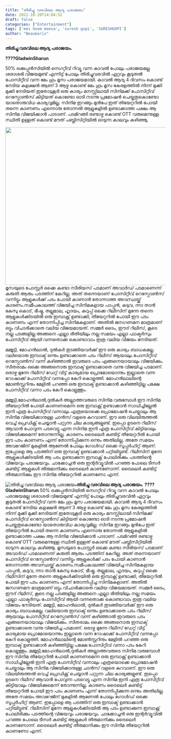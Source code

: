 ```yaml
---
title: "തിരിച്ചു വരവിലെ ആദ്യ പരാജയം"
date: 2022-10-20T14:04:52
draft: false
categories: ["Entertainment"]
tags: ['mei hoom moosa', 'suresh gopi', 'SURESHGOPI']
author: "Beaumaris"
---
```


<strong>തിരിച്ചു വരവിലെ ആദ്യ പരാജയം.</strong>

<strong>????GladwinSharun</strong>

50% ഒക്കുപ്പൻസിയിൽ നെഗറ്റീവ് റിവ്യൂ വന്ന കാവൽ പോലും പരാജയമല്ല ശരാശരി വിജയമുണ്ട് എന്നിട്ട് പോലും തിരിച്ചുവരവിൽ ഏറ്റവും കൂടുതൽ പോസിറ്റീവ് വന്ന മേം ഹൂം മൂസ പരാജയമായി. കാവൽ ആദ്യ 4 ദിവസം കൊണ്ട് നേടിയ കളക്ഷൻ ആണ് 3 ആഴ്ച കൊണ്ട് മേം ഹൂം മൂസ കേരളത്തിൽ നിന്ന് മുക്കി മുക്കി നേടിയത്.ഇതോടുകൂടി ഒരു കാര്യം മനസ്സിലായി സിനിമക്ക് പോസിറ്റീവ് റെസ്പോൺസ് കിട്ടിയത് കൊണ്ടോ ഓടി നടന്നു പ്രമോഷൻ ചെയ്തതുകൊണ്ടോ യാതൊരുവിധ കാര്യവുമില്ല. സിനിമ ഇറങ്ങും മുൻപേ ഇത് തിയേറ്ററിൽ പോയി തന്നെ കാണണം എന്നൊരു തോന്നൽ ആളുകളിൽ ഉണ്ടാക്കാത്ത പക്ഷം ആ സിനിമ വിജയിക്കാൻ പാടാണ്. പടമിറങ്ങി രണ്ടാഴ്ച കൊണ്ട് OTT വരുമെന്നുള്ള സ്ഥിതി ഉള്ളത് കൊണ്ട് മൗത് പബ്ലിസിറ്റിയിൽ ഓടുന്ന കാലവും കഴിഞ്ഞു.

<img class="wp-image-355485 aligncenter" src="https://cdn.boolokam.com/articles/2022/10/gegegeg.jpg" alt="" width="861" height="496" />മൂസയുടെ പോസ്റ്റർ ഒക്കെ കണ്ടാ സീരിയസ് പടമാണ് അവാർഡ്‌ പടമാണെന്ന് കരുതി ആരും പടത്തിന് കേറില്ല. അത് തന്നെയാണ് പോസിറ്റീവ് റെസ്പോൺസ് വന്നിട്ടും ആളുകൾക്ക് പടം പോയി കാണാൻ തോന്നാത്ത അവസ്ഥയ്ക്ക് കാരണം.സമീപകാലത്ത് വിജയിച്ച സിനിമകളായ പാപ്പൻ, കടുവ, ന്നാ താൻ കേസു കൊട്, ഭീഷ്മ, തല്ലുമാല, ഹൃദയം, കുറുപ്പ് ഒക്കെ റിലീസിന് മുന്നേ തന്നെ ആളുകൾക്കിടയിൽ ഒരു ഇമ്പാക്റ്റ് ഉണ്ടാക്കി, തീയേറ്ററിൽ പോയി ഈ പടം കാണണം എന്ന് തോന്നിപ്പിച്ച സിനിമകളാണ്. അതിൽ ജനഗണമന മാത്രമാണ് ഒട്ടും വിചാരിക്കാതെ വലിയ വിജയമായത്. സമ്മർ ടൈം, ഈദ് റിലീസ്, കൂടെ നല്ല പടങ്ങളില്ല അങ്ങനെ എല്ലാ രീതിയിലും നല്ല സമയം എല്ലാ ഫാക്ടർസും പോസിറ്റീവ് ആയി വന്നതൊക്ക കൊണ്ടാവാം ഇത്ര വലിയ വിജയം നേടിയത്.

മമ്മൂട്ടി, മോഹൻലാൽ, ദുൽകർ തുടങ്ങിയവർക്ക് ഈ ഒരു കാര്യം ബാധകമല്ല. വലിയൊരു ഇമ്പാക്ട് ഒന്നും ഉണ്ടാക്കാതെ പടം റിലീസ് ആയാലും പോസിറ്റീവ് റെസ്പോൺസ് വന്ന് കഴിഞ്ഞാൽ ഇവരുടെ പടം എങ്ങനെയായാലും വിജയിക്കും. സീതരാമം ഒക്കെ അങ്ങനൊരു ഇമ്പാക്ട് ഉണ്ടാക്കാതെ വന്നു വിജയിച്ച പടമാണ്. ഒരാഴ്ച മുന്നേ റിലീസ് ഡേറ്റ് വിട്ട് കാര്യമായ പ്രൊമോയൊന്നും ഇല്ലാതെ വന്ന റോഷാക്ക് പോസിറ്റീവ് വന്നപ്പോ കേറി കൊളുത്തി. മോഹൻലാലിന്റെ മോൺസ്റ്ററിനും മേളിൽ പറഞ്ഞ ഒരു ഇമ്പാക്ട് ഉണ്ടാക്കാൻ കഴിഞ്ഞിട്ടില്ല പക്ഷേ പോസിറ്റീവ് വന്നാ പടം കേറി കൊളുത്തും.

മമ്മൂട്ടി,മോഹൻലാൽ,ദുൽകർ അല്ലാത്തവരുടെ സിനിമ വരുമ്പോൾ ഈ സിനിമ തീയേറ്ററിൽ പോയി കാണണമെന്ന ഒരു ഇമ്പാക്റ്റ് ഉണ്ടാക്കാൻ സാധിച്ചില്ലേൽ ഇനി എത്ര പോസിറ്റീവ് വന്നാലും എത്രയൊക്കെ പ്രൊമോഷൻ ചെയ്താലും ആ സിനിമ വിജയിക്കാനുള്ള ചാൻസ് വളരെ കുറവാണ്. ഈ ഒരു വിലയിരുത്തൽ വെച്ച് പ്രെഡിക്റ്റ് ചെയ്യാൻ പറ്റുന്ന ചില കാര്യങ്ങളുണ്ട്. ഇപ്പൊ ഉടനെ റിലീസ് ആവാൻ പോവുന്ന പടവെട്ടു എന്ന സിനിമ ഇനി എത്ര പോസിറ്റീവ് കിട്ടിയാലും വിജയിക്കുമെന്ന് തോന്നുന്നില്ല. കാരണം ട്രൈലെർ കണ്ടിട്ട് തീയേറ്ററിൽ പോയി ഈ പടം കാണണം എന്ന് തോന്നിപ്പിക്കുന്ന ഒന്നും അതിലില്ല. അതേ സമയം അവറേജിന്‌ മുകളിൽ ആണേൽ പോലും ഗോൾഡ് ഒക്കെ സൂപ്പർഹിറ്റ് ആണ്. ഇപ്പോളെ ആ പടത്തിന് ഒരു ഇമ്പാക്ട് ഉണ്ടാക്കാൻ പറ്റിയിട്ടുണ്ട്. റിലീസിന് മുന്നേ ആളുകൾക്കിടയിൽ ആ പടം ഉണ്ടാക്കുന്ന ഇമ്പാക്റ്റ് പോലിരിക്കും പടത്തിന്റെ വിജയവും പരാജയവും. ചാക്കോച്ചൻ ഒരു ഇന്റർവ്യൂവിൽ പറഞ്ഞ പോലെ ടീസർ കണ്ടിട്ട് ആളുകൾ തീരുമാനിക്കും ട്രൈലെർ കാണണോന്ന്. ട്രൈലെർ കണ്ടിട്ട് തീരുമാനിക്കും ഈ സിനിമ തീയേറ്ററിൽ കാണണോ എന്ന്.


![തിരിച്ചു വരവിലെ ആദ്യ പരാജയം](https://cdn.boolokam.com/articles/2022/10/gegegeg.jpg)**തിരിച്ചു വരവിലെ ആദ്യ പരാജയം.** **????GladwinSharun** 50% ഒക്കുപ്പൻസിയിൽ നെഗറ്റീവ് റിവ്യൂ വന്ന കാവൽ പോലും പരാജയമല്ല ശരാശരി വിജയമുണ്ട് എന്നിട്ട് പോലും തിരിച്ചുവരവിൽ ഏറ്റവും കൂടുതൽ പോസിറ്റീവ് വന്ന മേം ഹൂം മൂസ പരാജയമായി. കാവൽ ആദ്യ 4 ദിവസം കൊണ്ട് നേടിയ കളക്ഷൻ ആണ് 3 ആഴ്ച കൊണ്ട് മേം ഹൂം മൂസ കേരളത്തിൽ നിന്ന് മുക്കി മുക്കി നേടിയത്.ഇതോടുകൂടി ഒരു കാര്യം മനസ്സിലായി സിനിമക്ക് പോസിറ്റീവ് റെസ്പോൺസ് കിട്ടിയത് കൊണ്ടോ ഓടി നടന്നു പ്രമോഷൻ ചെയ്തതുകൊണ്ടോ യാതൊരുവിധ കാര്യവുമില്ല. സിനിമ ഇറങ്ങും മുൻപേ ഇത് തിയേറ്ററിൽ പോയി തന്നെ കാണണം എന്നൊരു തോന്നൽ ആളുകളിൽ ഉണ്ടാക്കാത്ത പക്ഷം ആ സിനിമ വിജയിക്കാൻ പാടാണ്. പടമിറങ്ങി രണ്ടാഴ്ച കൊണ്ട് OTT വരുമെന്നുള്ള സ്ഥിതി ഉള്ളത് കൊണ്ട് മൗത് പബ്ലിസിറ്റിയിൽ ഓടുന്ന കാലവും കഴിഞ്ഞു. മൂസയുടെ പോസ്റ്റർ ഒക്കെ കണ്ടാ സീരിയസ് പടമാണ് അവാർഡ്‌ പടമാണെന്ന് കരുതി ആരും പടത്തിന് കേറില്ല. അത് തന്നെയാണ് പോസിറ്റീവ് റെസ്പോൺസ് വന്നിട്ടും ആളുകൾക്ക് പടം പോയി കാണാൻ തോന്നാത്ത അവസ്ഥയ്ക്ക് കാരണം.സമീപകാലത്ത് വിജയിച്ച സിനിമകളായ പാപ്പൻ, കടുവ, ന്നാ താൻ കേസു കൊട്, ഭീഷ്മ, തല്ലുമാല, ഹൃദയം, കുറുപ്പ് ഒക്കെ റിലീസിന് മുന്നേ തന്നെ ആളുകൾക്കിടയിൽ ഒരു ഇമ്പാക്റ്റ് ഉണ്ടാക്കി, തീയേറ്ററിൽ പോയി ഈ പടം കാണണം എന്ന് തോന്നിപ്പിച്ച സിനിമകളാണ്. അതിൽ ജനഗണമന മാത്രമാണ് ഒട്ടും വിചാരിക്കാതെ വലിയ വിജയമായത്. സമ്മർ ടൈം, ഈദ് റിലീസ്, കൂടെ നല്ല പടങ്ങളില്ല അങ്ങനെ എല്ലാ രീതിയിലും നല്ല സമയം എല്ലാ ഫാക്ടർസും പോസിറ്റീവ് ആയി വന്നതൊക്ക കൊണ്ടാവാം ഇത്ര വലിയ വിജയം നേടിയത്. മമ്മൂട്ടി, മോഹൻലാൽ, ദുൽകർ തുടങ്ങിയവർക്ക് ഈ ഒരു കാര്യം ബാധകമല്ല. വലിയൊരു ഇമ്പാക്ട് ഒന്നും ഉണ്ടാക്കാതെ പടം റിലീസ് ആയാലും പോസിറ്റീവ് റെസ്പോൺസ് വന്ന് കഴിഞ്ഞാൽ ഇവരുടെ പടം എങ്ങനെയായാലും വിജയിക്കും. സീതരാമം ഒക്കെ അങ്ങനൊരു ഇമ്പാക്ട് ഉണ്ടാക്കാതെ വന്നു വിജയിച്ച പടമാണ്. ഒരാഴ്ച മുന്നേ റിലീസ് ഡേറ്റ് വിട്ട് കാര്യമായ പ്രൊമോയൊന്നും ഇല്ലാതെ വന്ന റോഷാക്ക് പോസിറ്റീവ് വന്നപ്പോ കേറി കൊളുത്തി. മോഹൻലാലിന്റെ മോൺസ്റ്ററിനും മേളിൽ പറഞ്ഞ ഒരു ഇമ്പാക്ട് ഉണ്ടാക്കാൻ കഴിഞ്ഞിട്ടില്ല പക്ഷേ പോസിറ്റീവ് വന്നാ പടം കേറി കൊളുത്തും. മമ്മൂട്ടി,മോഹൻലാൽ,ദുൽകർ അല്ലാത്തവരുടെ സിനിമ വരുമ്പോൾ ഈ സിനിമ തീയേറ്ററിൽ പോയി കാണണമെന്ന ഒരു ഇമ്പാക്റ്റ് ഉണ്ടാക്കാൻ സാധിച്ചില്ലേൽ ഇനി എത്ര പോസിറ്റീവ് വന്നാലും എത്രയൊക്കെ പ്രൊമോഷൻ ചെയ്താലും ആ സിനിമ വിജയിക്കാനുള്ള ചാൻസ് വളരെ കുറവാണ്. ഈ ഒരു വിലയിരുത്തൽ വെച്ച് പ്രെഡിക്റ്റ് ചെയ്യാൻ പറ്റുന്ന ചില കാര്യങ്ങളുണ്ട്. ഇപ്പൊ ഉടനെ റിലീസ് ആവാൻ പോവുന്ന പടവെട്ടു എന്ന സിനിമ ഇനി എത്ര പോസിറ്റീവ് കിട്ടിയാലും വിജയിക്കുമെന്ന് തോന്നുന്നില്ല. കാരണം ട്രൈലെർ കണ്ടിട്ട് തീയേറ്ററിൽ പോയി ഈ പടം കാണണം എന്ന് തോന്നിപ്പിക്കുന്ന ഒന്നും അതിലില്ല. അതേ സമയം അവറേജിന്‌ മുകളിൽ ആണേൽ പോലും ഗോൾഡ് ഒക്കെ സൂപ്പർഹിറ്റ് ആണ്. ഇപ്പോളെ ആ പടത്തിന് ഒരു ഇമ്പാക്ട് ഉണ്ടാക്കാൻ പറ്റിയിട്ടുണ്ട്. റിലീസിന് മുന്നേ ആളുകൾക്കിടയിൽ ആ പടം ഉണ്ടാക്കുന്ന ഇമ്പാക്റ്റ് പോലിരിക്കും പടത്തിന്റെ വിജയവും പരാജയവും. ചാക്കോച്ചൻ ഒരു ഇന്റർവ്യൂവിൽ പറഞ്ഞ പോലെ ടീസർ കണ്ടിട്ട് ആളുകൾ തീരുമാനിക്കും ട്രൈലെർ കാണണോന്ന്. ട്രൈലെർ കണ്ടിട്ട് തീരുമാനിക്കും ഈ സിനിമ തീയേറ്ററിൽ കാണണോ എന്ന്.
